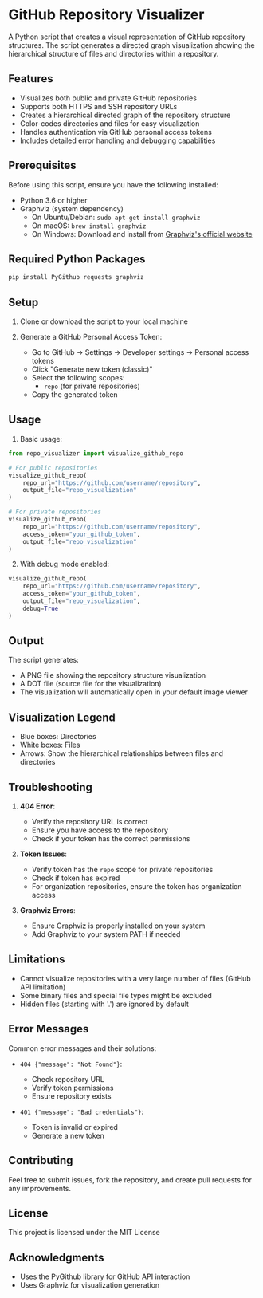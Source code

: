 # GitHub Repository Visualizer

A Python script that creates a visual representation of GitHub repository
structures. The script generates a directed graph visualization showing the
hierarchical structure of files and directories within a repository.

## Features

- Visualizes both public and private GitHub repositories
- Supports both HTTPS and SSH repository URLs
- Creates a hierarchical directed graph of the repository structure
- Color-codes directories and files for easy visualization
- Handles authentication via GitHub personal access tokens
- Includes detailed error handling and debugging capabilities

## Prerequisites

Before using this script, ensure you have the following installed:

- Python 3.6 or higher
- Graphviz (system dependency)
  - On Ubuntu/Debian: `sudo apt-get install graphviz`
  - On macOS: `brew install graphviz`
  - On Windows: Download and install from
    [Graphviz's official website](https://graphviz.org/download/)

## Required Python Packages

```bash
pip install PyGithub requests graphviz
```

## Setup

1. Clone or download the script to your local machine

2. Generate a GitHub Personal Access Token:
   - Go to GitHub → Settings → Developer settings → Personal access tokens
   - Click "Generate new token (classic)"
   - Select the following scopes:
     - `repo` (for private repositories)
   - Copy the generated token

## Usage

1. Basic usage:

```python
from repo_visualizer import visualize_github_repo

# For public repositories
visualize_github_repo(
    repo_url="https://github.com/username/repository",
    output_file="repo_visualization"
)

# For private repositories
visualize_github_repo(
    repo_url="https://github.com/username/repository",
    access_token="your_github_token",
    output_file="repo_visualization"
)
```

2. With debug mode enabled:

```python
visualize_github_repo(
    repo_url="https://github.com/username/repository",
    access_token="your_github_token",
    output_file="repo_visualization",
    debug=True
)
```

## Output

The script generates:

- A PNG file showing the repository structure visualization
- A DOT file (source file for the visualization)
- The visualization will automatically open in your default image viewer

## Visualization Legend

- Blue boxes: Directories
- White boxes: Files
- Arrows: Show the hierarchical relationships between files and directories

## Troubleshooting

1. **404 Error**:

   - Verify the repository URL is correct
   - Ensure you have access to the repository
   - Check if your token has the correct permissions

2. **Token Issues**:

   - Verify token has the `repo` scope for private repositories
   - Check if token has expired
   - For organization repositories, ensure the token has organization access

3. **Graphviz Errors**:
   - Ensure Graphviz is properly installed on your system
   - Add Graphviz to your system PATH if needed

## Limitations

- Cannot visualize repositories with a very large number of files (GitHub API
  limitation)
- Some binary files and special file types might be excluded
- Hidden files (starting with '.') are ignored by default

## Error Messages

Common error messages and their solutions:

- `404 {"message": "Not Found"}`:

  - Check repository URL
  - Verify token permissions
  - Ensure repository exists

- `401 {"message": "Bad credentials"}`:
  - Token is invalid or expired
  - Generate a new token

## Contributing

Feel free to submit issues, fork the repository, and create pull requests for
any improvements.

## License

This project is licensed under the MIT License

## Acknowledgments

- Uses the PyGithub library for GitHub API interaction
- Uses Graphviz for visualization generation
